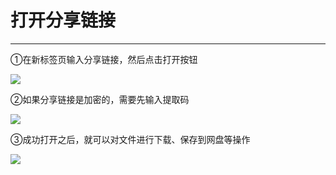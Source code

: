 # 打开分享链接

---

①在新标签页输入分享链接，然后点击打开按钮

![](https://ae01.alicdn.com/kf/H7c49a3d6d81d446897b476952d1e7e30j.png)

②如果分享链接是加密的，需要先输入提取码

![](https://ae03.alicdn.com/kf/Hfd5fcdc14a454588bdf8a11da4095b7fm.png)

③成功打开之后，就可以对文件进行下载、保存到网盘等操作

![](https://ae01.alicdn.com/kf/H372ea19b7f204231be24b66cfd81592fl.png)